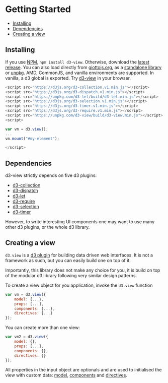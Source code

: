 # Getting Started

<!-- START doctoc generated TOC please keep comment here to allow auto update -->
<!-- DON'T EDIT THIS SECTION, INSTEAD RE-RUN doctoc TO UPDATE -->


- [Installing](#installing)
- [Dependencies](#dependencies)
- [Creating a view](#creating-a-view)

<!-- END doctoc generated TOC please keep comment here to allow auto update -->

## Installing

If you use [NPM](https://www.npmjs.com/package/d3-view), ``npm install d3-view``.
Otherwise, download the [latest release](https://github.com/quantmind/d3-view/releases).
You can also load directly from [giottojs.org](https://giottojs.org),
as a [standalone library](https://giottojs.org/latest/d3-view.js) or
[unpkg](https://unpkg.com/d3-view/).
AMD, CommonJS, and vanilla environments are supported. In vanilla, a d3 global is exported.
Try [d3-view](https://runkit.com/npm/d3-view) in your browser.
```javascript
<script src="https://d3js.org/d3-collection.v1.min.js"></script>
<script src="https://d3js.org/d3-dispatch.v1.min.js"></script>
<script src="https://unpkg.com/d3-let/build/d3-let.min.js"></script>
<script src="https://d3js.org/d3-selection.v1.min.js"></script>
<script src="https://d3js.org/d3-timer.v1.min.js"></script>
<script src="https://d3js.org/d3-require.v1.min.js"></script>
<script src="https://unpkg.com/d3-view/build/d3-view.min.js"></script>
<script>

var vm = d3.view();
...
vm.mount("#my-element");

</script>
```

## Dependencies

d3-view strictly depends on five d3 plugins:

* [d3-collection](https://github.com/d3/d3-collection)
* [d3-dispatch](https://github.com/d3/d3-dispatch)
* [d3-let](https://github.com/d3/d3-let)
* [d3-require](https://github.com/d3/d3-require)
* [d3-selection](https://github.com/d3/d3-selection)
* [d3-timer](https://github.com/d3/d3-timer)

However, to write interesting UI components one may want to use many other
d3 plugins, or the whole d3 library.

## Creating a view

``d3.view`` is a [d3 plugin](https://bost.ocks.org/mike/d3-plugin/) for building
data driven web interfaces. It is not a framework as such, but you can easily
build one on top of it.

Importantly, this library does not make any choice for you, it is build on top
of the modular d3 library following very similar design patterns.

To create a view object for you application, invoke the ``d3.view`` function
```javascript
var vm = d3.view({
    model: {...},
    props: [...],
    components: {...},
    directives: {...}
});
```

You can create more than one view:
```javascript
var vm2 = d3.view({
    model: {},
    props: [...],
    components: {},
    directives: {}
});
```

All properties in the input object are optionals and are used to initialised the view with
custom data: [model](./model.md), [components](./component.md) and [directives](./directives.md).
